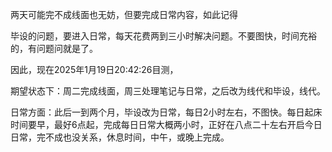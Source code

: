 两天可能完不成线面也无妨，但要完成日常内容，如此记得

毕设的问题，要进入日常，每天花费两到三小时解决问题。不要图快，时间充裕的，有问题问就是了。


因此，现在2025年1月19日20:42:26目测，

期望状态下：周二完成线面，周三处理笔记与日常，之后改为线代和毕设，线代。

日常方面：此后一到两个月，毕设改为日常，每日2小时左右，不图快。每日起床时间要早，最好6点起，完成每日日常大概两小时，正好在八点二十左右开启今日日常，完不成也没关系，休息时间，中午，或晚上完成。